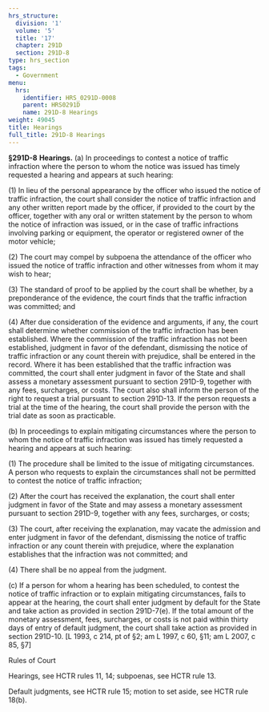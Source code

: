 ```yaml
---
hrs_structure:
  division: '1'
  volume: '5'
  title: '17'
  chapter: 291D
  section: 291D-8
type: hrs_section
tags:
  - Government
menu:
  hrs:
    identifier: HRS_0291D-0008
    parent: HRS0291D
    name: 291D-8 Hearings
weight: 49045
title: Hearings
full_title: 291D-8 Hearings
---
```

**§291D-8** **Hearings.** (a) In proceedings to contest a notice of traffic infraction where the person to whom the notice was issued has timely requested a hearing and appears at such hearing:

(1) In lieu of the personal appearance by the officer who issued the notice of traffic infraction, the court shall consider the notice of traffic infraction and any other written report made by the officer, if provided to the court by the officer, together with any oral or written statement by the person to whom the notice of infraction was issued, or in the case of traffic infractions involving parking or equipment, the operator or registered owner of the motor vehicle;

(2) The court may compel by subpoena the attendance of the officer who issued the notice of traffic infraction and other witnesses from whom it may wish to hear;

(3) The standard of proof to be applied by the court shall be whether, by a preponderance of the evidence, the court finds that the traffic infraction was committed; and

(4) After due consideration of the evidence and arguments, if any, the court shall determine whether commission of the traffic infraction has been established. Where the commission of the traffic infraction has not been established, judgment in favor of the defendant, dismissing the notice of traffic infraction or any count therein with prejudice, shall be entered in the record. Where it has been established that the traffic infraction was committed, the court shall enter judgment in favor of the State and shall assess a monetary assessment pursuant to section 291D-9, together with any fees, surcharges, or costs. The court also shall inform the person of the right to request a trial pursuant to section 291D-13\. If the person requests a trial at the time of the hearing, the court shall provide the person with the trial date as soon as practicable.

(b) In proceedings to explain mitigating circumstances where the person to whom the notice of traffic infraction was issued has timely requested a hearing and appears at such hearing:

(1) The procedure shall be limited to the issue of mitigating circumstances. A person who requests to explain the circumstances shall not be permitted to contest the notice of traffic infraction;

(2) After the court has received the explanation, the court shall enter judgment in favor of the State and may assess a monetary assessment pursuant to section 291D-9, together with any fees, surcharges, or costs;

(3) The court, after receiving the explanation, may vacate the admission and enter judgment in favor of the defendant, dismissing the notice of traffic infraction or any count therein with prejudice, where the explanation establishes that the infraction was not committed; and

(4) There shall be no appeal from the judgment.

(c) If a person for whom a hearing has been scheduled, to contest the notice of traffic infraction or to explain mitigating circumstances, fails to appear at the hearing, the court shall enter judgment by default for the State and take action as provided in section 291D-7(e). If the total amount of the monetary assessment, fees, surcharges, or costs is not paid within thirty days of entry of default judgment, the court shall take action as provided in section 291D-10\. [L 1993, c 214, pt of §2; am L 1997, c 60, §11; am L 2007, c 85, §7]

Rules of Court

Hearings, see HCTR rules 11, 14; subpoenas, see HCTR rule 13.

Default judgments, see HCTR rule 15; motion to set aside, see HCTR rule 18(b).